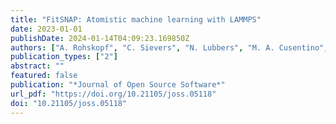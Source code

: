 ```yaml
---
title: "FitSNAP: Atomistic machine learning with LAMMPS"
date: 2023-01-01
publishDate: 2024-01-14T04:09:23.169850Z
authors: ["A. Rohskopf", "C. Sievers", "N. Lubbers", "M. A. Cusentino", "J. Goff", "J. Janssen", "M. McCarthy", "D. Montes Oca de Zapiain", "S. Nikolov", "K. Sargsyan", "D. Sema", "E. Sikorski", "L. Williams", "A. P. Thompson", "M. A. Wood"]
publication_types: ["2"]
abstract: ""
featured: false
publication: "*Journal of Open Source Software*"
url_pdf: "https://doi.org/10.21105/joss.05118"
doi: "10.21105/joss.05118"
---
```


